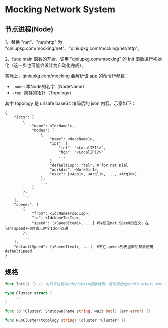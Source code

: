 Mocking Network System
==========

## 节点进程(Node)

1、替换 "net"、"net/http" 为 "qiniupkg.com/mocking/net"、"qiniupkg.com/mocking/net/http"。

2、func main 函数的开始，调用 "qiniupkg.com/mocking" 的 Init 函数进行初始化（这一步也可能会设计为自动化完成）。

实际上，qiniupkg.com/mocking 会解析该 app 的命令行参数：

* `-node`: 本Node的名字（NodeName）
* `-top`: 集群的拓扑（Topology）

其中 topology 是 urlsafe base64 编码后的 json 内容。示意如下：

```
{
	"idcs": [
		{
			"name": <IdcName1>,
			"nodes": [
				{
					"name": <NodeName1>,
					"ips": {
						"tel": "<LocalIP11>",
						"bgp": "<LocalIP12>"
						...
					},
					"defaultIsp": "tel", # for net.Dial
					"workdir": <WorkDir1>,
					"exec": [<App1>, <Arg11>, ..., <Arg1N>]
				},
				...
			]
		},
		...
	],
	"speeds": [
		{
			"from": <IdcNameFrom:Isp>,
			"to": <IdcNameTo:Isp>,
			"speed": [<SpeedItem1>, ...] #详细见net.Speed的定义，在len(speed)=0时表示两个Idc不连通
		},
		...
	],
	"defaultSpeed": [<SpeedItem1>, ...]  #不在speeds列表里面的都会使用defaultSpeed
}
```

## 规格

```go
func Init() {} // 由节点进程(Node)的main函数调用，用来初始化mocking/net、mocking/net/http、etc。

type Cluster struct {
	...
}

func (p *Cluster) Shutdown(name string, wait bool) (err error) {}

func RunCluster(topology string) (cluster *Cluster) {}
```

